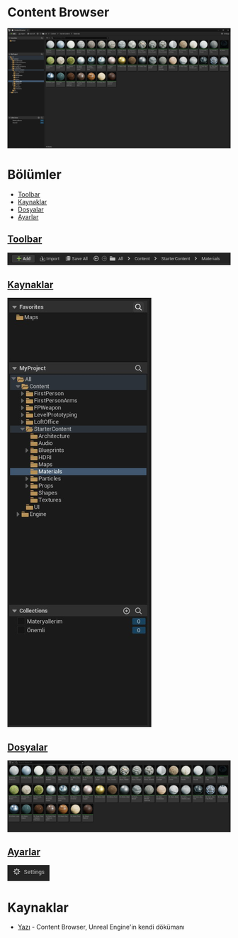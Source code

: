 # Content Browser
<img src="../../Dosyalar/Content_Browser_Ana_Ekran.jpg">



# Bölümler

* [Toolbar](#toolbar)
* [Kaynaklar](#kaynaklar)
* [Dosyalar](#dosyalar)
* [Ayarlar](#ayarlar)


## [Toolbar](Toolbar)
<img src="../../Dosyalar/Content_Browser_Toolbar.jpg">

## [Kaynaklar](Kaynaklar)
<img src="../../Dosyalar/Content_Browser_Kaynaklar.jpg">

## [Dosyalar](Dosyalar)
<img src="../../Dosyalar/Content_Browser_Dosyalar.jpg">

## [Ayarlar](Ayarlar)
<img src="../../Dosyalar/Content_Browser_Ayarlar.jpg">



# Kaynaklar
* [Yazı](https://docs.unrealengine.com/5.1/en-US/content-browser-in-unreal-engine/) - Content Browser, Unreal Engine'in kendi dökümanı
